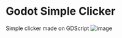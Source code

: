 # Godot Simple Clicker
Simple clicker made on GDScript
![image](https://user-images.githubusercontent.com/61506276/189463257-069c729e-e169-4776-a7df-bf4b07892dc4.png)
